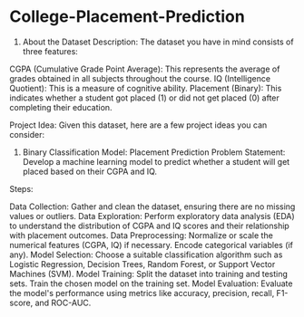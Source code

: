 # College-Placement-Prediction
1. About the Dataset
Description:
The dataset you have in mind consists of three features:

CGPA (Cumulative Grade Point Average): This represents the average of grades obtained in all subjects throughout the course.
IQ (Intelligence Quotient): This is a measure of cognitive ability.
Placement (Binary): This indicates whether a student got placed (1) or did not get placed (0) after completing their education.

Project Idea:
Given this dataset, here are a few project ideas you can consider:

1. Binary Classification Model: Placement Prediction
Problem Statement: Develop a machine learning model to predict whether a student will get placed based on their CGPA and IQ.

Steps:

Data Collection: Gather and clean the dataset, ensuring there are no missing values or outliers.
Data Exploration: Perform exploratory data analysis (EDA) to understand the distribution of CGPA and IQ scores and their relationship with placement outcomes.
Data Preprocessing: Normalize or scale the numerical features (CGPA, IQ) if necessary. Encode categorical variables (if any).
Model Selection: Choose a suitable classification algorithm such as Logistic Regression, Decision Trees, Random Forest, or Support Vector Machines (SVM).
Model Training: Split the dataset into training and testing sets. Train the chosen model on the training set.
Model Evaluation: Evaluate the model's performance using metrics like accuracy, precision, recall, F1-score, and ROC-AUC.
